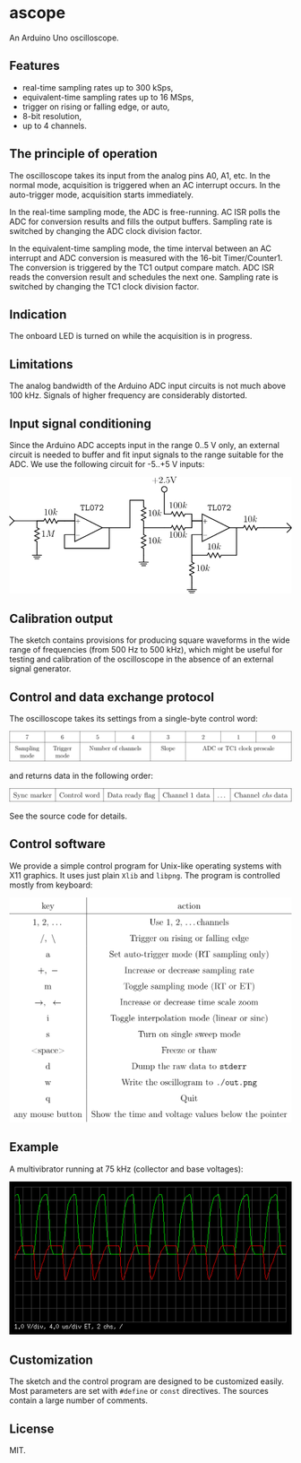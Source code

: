# ascope
An Arduino Uno oscilloscope.

## Features
* real-time sampling rates up to 300 kSps,
* equivalent-time sampling rates up to 16 MSps,
* trigger on rising or falling edge, or auto,
* 8-bit resolution,
* up to 4 channels.

## The principle of operation
The oscilloscope takes its input from the analog pins A0, A1, etc. In
the normal mode, acquisition is triggered when an AC interrupt occurs.
In the auto-trigger mode, acquisition starts immediately.

In the real-time sampling mode, the ADC is free-running. AC ISR polls
the ADC for conversion results and fills the output buffers. Sampling
rate is switched by changing the ADC clock division factor.

In the equivalent-time sampling mode, the time interval between an AC
interrupt and ADC conversion is measured with the 16-bit Timer/Counter1.
The conversion is triggered by the TC1 output compare match. ADC ISR
reads the conversion result and schedules the next one. Sampling rate is
switched by changing the TC1 clock division factor.

## Indication
The onboard LED is turned on while the acquisition is in progress.

## Limitations
The analog bandwidth of the Arduino ADC input circuits is not much above
100 kHz. Signals of higher frequency are considerably distorted.

## Input signal conditioning
Since the Arduino ADC accepts input in the range 0..5 V only, an
external circuit is needed to buffer and fit input signals to the range
suitable for the ADC. We use the following circuit for -5..+5 V inputs:

![](docs/cond.svg)

## Calibration output
The sketch contains provisions for producing square waveforms in the
wide range of frequencies (from 500 Hz to 500 kHz), which might be
useful for testing and calibration of the oscilloscope in the absence of
an external signal generator.

## Control and data exchange protocol
The oscilloscope takes its settings from a single-byte control word:

![](docs/cw.svg)

and returns data in the following order:

![](docs/data.svg)

See the source code for details.

## Control software
We provide a simple control program for Unix-like operating systems with
X11 graphics. It uses just plain `Xlib` and `libpng`. The program is
controlled mostly from keyboard:

![](docs/keys.svg)

## Example
A multivibrator running at 75 kHz (collector and base voltages):

![](docs/out.png)

## Customization
The sketch and the control program are designed to be customized easily.
Most parameters are set with `#define` or `const` directives. The
sources contain a large number of comments.

## License
MIT.

